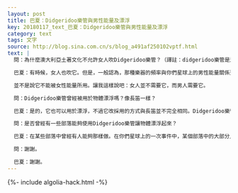 ```yaml
---
layout: post
title: 巴夏：Didgeridoo樂管與男性能量及漂浮
key: 20180117_text_巴夏：Didgeridoo樂管與男性能量及漂浮
category: text
tags: 文字
source: http://blog.sina.com.cn/s/blog_a491af250102vptf.html
text: |
  問：為什麼澳大利亞土著文化不允許女人吹Didgeridoo樂管？（譯註：didgeridoo樂管是澳大利亞土著用的低沉音木管樂器。）

  巴夏：有時候，女人也吹它。但是，一般認為，那種樂器的頻率與你們星球上的男性能量關係更加密切。一些男性能量具有被改變和轉換的能力。你要知道，通常來說，在一定程度上，那種特定的樂器能夠重建男性振動，而這會增強那些表現更多陽剛之氣的人的能量。

  並不是說它不能被女性能量所用。讓我這樣說吧：女人並不需要它，而男人需要它。

  問：Didgeridoo樂管曾經被用於物體漂浮嗎？像長笛一樣？

  巴夏：是的，它也可以用於漂浮，不過它改採用的方式與長笛並不完全相同。Didgeridoo樂管會讓人產生合適的心理狀態，也就是讓漂浮發生的存在狀態。這種方式與許多其他文化中改採用的方式不同，後者實際上使用樂器自身的聲音信號來創造一種聲場，這種聲場能夠抵消某種材質的物體上的重力效應。

  問：是否曾經有一些部落能夠使用Didgeridoo樂管讓物體漂浮起來？

  巴夏：在某些部落中曾經有人能夠那樣做。在你們星球上的一次事件中，某個部落中的大部分人都能夠那樣做，不過這種情況很少見。

  問：謝謝。

  巴夏：謝謝。
---
```


{%- include algolia-hack.html -%}
